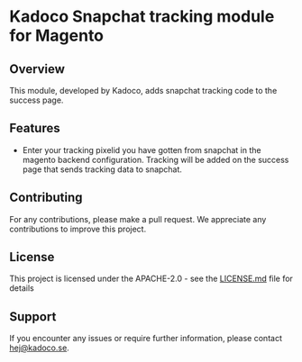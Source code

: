 # Kadoco Snapchat tracking module for Magento

## Overview

This module, developed by Kadoco, adds snapchat tracking code to the success page. 

## Features

* Enter your tracking pixelid you have gotten from snapchat in the magento backend configuration. Tracking will be added on the success page that sends tracking data to snapchat.

## Contributing

For any contributions, please make a pull request. We appreciate any contributions to improve this project.

## License

This project is licensed under the APACHE-2.0 - see the [LICENSE.md](LICENSE.md) file for details

## Support

If you encounter any issues or require further information, please contact hej@kadoco.se.
